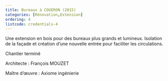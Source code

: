 ```yaml
---
title: Bureaux à COUERON (2015)
categories: [Rénovation,Extension]
ordering: 4
listcode: credentials-4
---
```

Une extension en bois pour des bureaux plus grands et lumineux. Isolation de la façade et création d’une nouvelle entrée pour faciliter les circulations.

Chantier terminé

Architecte : François MOUZET

Maître d’œuvre : Axiome ingénierie
